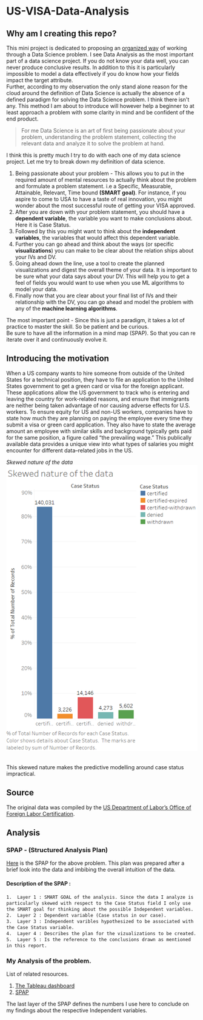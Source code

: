 # US-VISA-Data-Analysis

## Why am I creating this repo?
This mini project is dedicated to proposing an [organized way](https://www.coursera.org/learn/analytics-tableau) of working through a Data Science problem. I see Data Analysis as the most important part of a data science project. If you do not know your data well, you can never produce conclusive results. In addition to this it is particularly impossible to model a data effectively if you do know how your fields impact the target attribute. <br> Further, according to my observation the only stand alone reason for the cloud around the definition of Data Science is actually the absence of a defined paradigm for solving the Data Science problem. I think there isn't any. This method I am about to introduce will however help a beginner to at least approach a problem with some clarity in mind and be confident of the end product.<br>

 > For me Data Science is an art of first being passionate about your problem, understanding the problem statement, collecting the relevant data and analyze it to solve the problem at hand.

 I think this is pretty much I try to do with each one of my data science project. Let me try to break down my definition of data science. <br>

 1. Being passionate about your problem - This allows you to put in the required amount of mental resources to actually think about the problem and formulate a problem statement. i.e a Specific, Measurable, Attainable, Relevant, Time bound **(SMART goal)**. For instance, if you aspire to come to USA to have a taste of real innovation, you might wonder about the most successful route of getting your VISA approved.
 2. After you are down with your problem statement, you should have a **dependent variable**, the variable you want to make conclusions about. Here it is Case Status.
 3. Followed by this you might want to think about the **independent variables**, the variables that would affect this dependent variable.
 4. Further you can go ahead and think about the ways (or specific **visualizations**) you can make to be clear about the relation ships about your IVs and DV.
 5. Going ahead down the line, use a tool to create the planned visualizations and digest the overall theme of your data. It is important to be sure what your data says about your DV. This will help you to get a feel of fields you would want to use when you use ML algorithms to model your data.
 6. Finally now that you are clear about your final list of IVs and their relationship with the DV, you can go ahead and model the problem with any of the **machine learning algorithms**.

 The most important point - Since this is just a paradigm, it takes a lot of practice to master the skill. So be patient and be curious. <br>
 Be sure to have all the information in a mind map (SPAP). So that you can re iterate over it and continuously evolve it.

## Introducing the motivation
When a US company wants to hire someone from outside of the United States for a technical
position, they have to file an application to the United States government to get a green card or visa
for the foreign applicant. These applications allow the US government to track who is entering and
leaving the country for work-related reasons, and ensure that immigrants are neither being taken
advantage of nor causing adverse effects for U.S. workers. To ensure equity for US and non-US
workers, companies have to state how much they are planning on paying the employee every time
they submit a visa or green card application. They also have to state the average amount an
employee with similar skills and background typically gets paid for the same position, a figure
called “the prevailing wage.” This publically available data provides a unique view into what types
of salaries you might encounter for different data–related jobs in the US.<br>

*Skewed nature of the data*<br>
![here](https://github.com/gauscian/US-VISA-Data-Analysis/blob/master/Skewed-data-wrt-case-status.png)

<br>This skewed nature makes the predictive modelling around case status impractical.



## Source
The original data was compiled by the [US Department of Labor’s Office of Foreign Labor
Certification](http://www.foreignlaborcert.doleta.gov/performancedata.cfm).

## Analysis

### SPAP - (Structured Analysis Plan)
[Here](https://github.com/gauscian/US-VISA-Data-Analysis/blob/master/What%20maximizes%20the%20chances%20of%20a%20US%20-%20VISA%20being%20Certified%20%20.png) is the SPAP for the above problem. This plan was prepared after a brief look into the data and imbibing the overall intuition of the data.
#### Description of the SPAP :
    1.  Layer 1 : SMART GOAL of the analysis. Since the data I analyze is particularly skewed with respect to the Case Status field I only use the SMART goal for thinking about the possible Independent variables.
    2.  Layer 2 : Dependent variable (Case status in our case).
    3.  Layer 3 : Independent varibles hypothesized to be associated with the Case Status variable.
    4.  Layer 4 : Describes the plan for the vizualizations to be created.
    5.  Layer 5 : Is the reference to the conclusions drawn as mentioned in this report.


### My Analysis of the problem.

List of related resources.
1. [The Tableau dashboard](https://public.tableau.com/shared/32BSS87B3?:display_count=yes)
2. [SPAP](https://github.com/gauscian/US-VISA-Data-Analysis/blob/master/What%20maximizes%20the%20chances%20of%20a%20US%20-%20VISA%20being%20Certified%20%20.png)

The last layer of the SPAP defines the numbers I use here to conclude on my findings about the respective Independent variables.<br>


